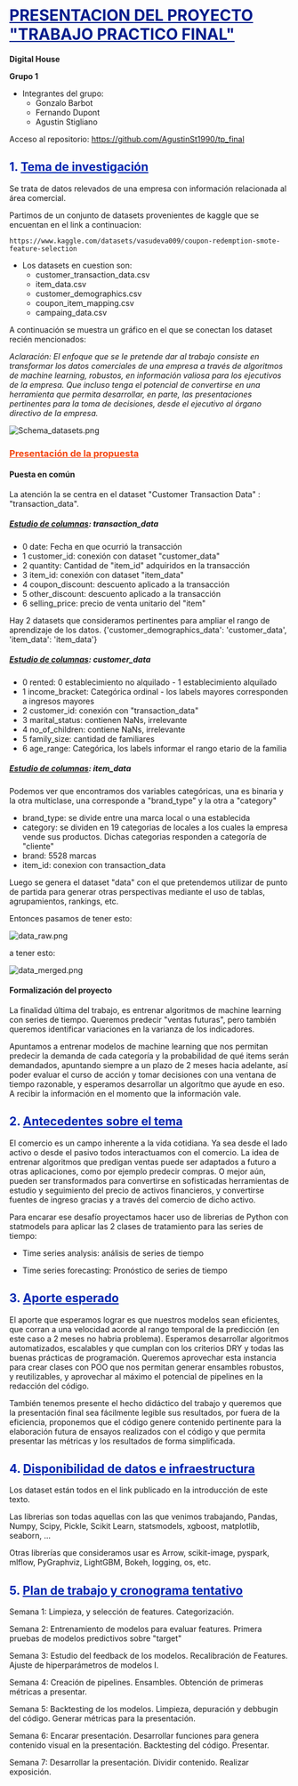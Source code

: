 # <font color = #001d8c><u>PRESENTACION DEL PROYECTO "TRABAJO PRACTICO FINAL"</u></font>

**Digital House**

**Grupo 1**
- Integrantes del grupo:
    - Gonzalo Barbot
    - Fernando Dupont
    - Agustin Stigliano
    
Acceso al repositorio: https://github.com/AgustinSt1990/tp_final    

## <font color = #0024af>1. <u>Tema de investigación</u></font>

Se trata de datos relevados de una empresa con información relacionada al área comercial.

Partimos de un conjunto de datasets provenientes de kaggle que se encuentan en el link a continuacion:
    
`https://www.kaggle.com/datasets/vasudeva009/coupon-redemption-smote-feature-selection`

- Los datasets en cuestion son:
    - customer_transaction_data.csv
    - item_data.csv
    - customer_demographics.csv
    - coupon_item_mapping.csv
    - campaing_data.csv
    
A continuación se muestra un gráfico en el que se conectan los dataset recién mencionados:

_Aclaración: El enfoque que se le pretende dar al trabajo consiste en transformar los datos comerciales de una empresa a través de algoritmos de machine learning, robustos, en información valiosa para los ejecutivos de la empresa. Que incluso tenga el potencial de convertirse en una herramienta que permita desarrollar, en parte, las presentaciones pertinentes para la toma de decisiones, desde el ejecutivo al órgano directivo de la empresa._


![Schema_datasets.png](attachment:0a2edb4c-5431-447f-aa2a-279e6e52c3d1.png)

### <font color = #f44611><u>Presentación de la propuesta</u></font>

#### Puesta en común

La atención la se centra en el dataset "Customer Transaction Data" : "transaction_data".

##### <u>Estudio de columnas</u>: transaction_data

- 0	date: Fecha en que ocurrió la transacción
- 1	customer_id: conexión con dataset "customer_data"
- 2	quantity: Cantidad de "item_id" adquiridos en la transacción
- 3	item_id: conexión con dataset "item_data"
- 4	coupon_discount: descuento aplicado a la transacción
- 5	other_discount: descuento aplicado a la transacción
- 6	selling_price: precio de venta unitario del "item"


Hay 2 datasets que consideramos pertinentes para ampliar el rango de aprendizaje de los datos. {'customer_demographics_data': 'customer_data', 'item_data': 'item_data'}

##### <u>Estudio de columnas</u>: customer_data
- 0	rented: 0 establecimiento no alquilado - 1 establecimiento alquilado
- 1	income_bracket: Categórica ordinal - los labels mayores corresponden a ingresos mayores
- 2	customer_id: conexión con "transaction_data"
- 3	marital_status: contienen NaNs, irrelevante
- 4	no_of_children: contiene NaNs, irrelevante
- 5	family_size: cantidad de familiares
- 6	age_range: Categórica, los labels informar el rango etario de la familia

##### <u>Estudio de columnas</u>: item_data

Podemos ver que encontramos dos variables categóricas, una es binaria y la otra multiclase, una corresponde a "brand_type" y la otra a "category"

- brand_type: se divide entre una marca local o una establecida 
- category: se dividen en 19 categorias de locales a los cuales la empresa vende sus productos. Dichas categorias responden a categoría de "cliente"
- brand: 5528 marcas
- item_id: conexion con transaction_data

Luego se genera el dataset "data" con el que pretendemos utilizar de punto de partida para generar otras perspectivas mediante el uso de tablas, agrupamientos, rankings, etc. 

Entonces pasamos de tener esto:

![data_raw.png](attachment:5a5ce470-6690-4cb8-971d-67a23d912237.png)

a tener esto:

![data_merged.png](attachment:e0bb97f3-bf96-4139-b7d3-9ee6b2418201.png)


#### Formalización del proyecto

La finalidad última del trabajo, es entrenar algoritmos de machine learning con series de tiempo. Queremos predecir "ventas futuras", pero también queremos identificar variaciones en la varianza de los indicadores. 

Apuntamos a entrenar modelos de machine learning que nos permitan predecir la demanda de cada categoría y la probabilidad de qué items serán demandados, apuntando siempre a un plazo de 2 meses hacia adelante, así poder evaluar el curso de acción y tomar decisiones con una ventana de tiempo razonable, y esperamos desarrollar un algorítmo que ayude en eso. A recibir la información en el momento que la información vale.

## <font color = #0024af>2. <u>Antecedentes sobre el tema</u></font>

El comercio es un campo inherente a la vida cotidiana. Ya sea desde el lado activo o desde el pasivo todos interactuamos con el comercio. La idea de entrenar algoritmos que predigan ventas puede ser adaptados a futuro a otras aplicaciones, como por ejemplo predecir compras. O mejor aún, pueden ser transformados para convertirse en sofisticadas herramientas de estudio y seguimiento del precio de activos financieros, y convertirse fuentes de ingreso gracias y a través del comercio de dicho activo.

Para encarar ese desafío proyectamos hacer uso de librerias de Python con statmodels para aplicar las 2 clases de tratamiento para las series de tiempo:

- Time series analysis: análisis de series de tiempo

- Time series forecasting: Pronóstico de series de tiempo


## <font color = #0024af>3. <u>Aporte esperado</u></font>

El aporte que esperamos lograr es que nuestros modelos sean eficientes, que corran a una velocidad acorde al rango temporal de la predicción (en este caso a 2 meses no habria problema). Esperamos desarrollar algoritmos automatizados, escalables y que cumplan con los criterios DRY y todas las buenas prácticas de programación. Queremos aprovechar esta instancia para crear clases con POO que nos permitan generar ensambles robustos, y reutilizables, y aprovechar al máximo el potencial de pipelines en la redacción del código.

También tenemos presente el hecho didáctico del trabajo y queremos que la presentación final sea fácilmente legible sus resultados, por fuera de la eficiencia, proponemos que el código genere contenido pertinente para la elaboración futura de ensayos realizados con el código y que permita presentar las métricas y los resultados de forma simplificada.

## <font color = #0024af>4. <u>Disponibilidad de datos e infraestructura</u></font>

Los dataset están todos en el link publicado en la introducción de este texto.

Las librerias son todas aquellas con las que venimos trabajando, Pandas, Numpy, Scipy, Pickle, Scikit Learn, statsmodels, xgboost, matplotlib, seaborn, ...

Otras librerías que consideramos usar es Arrow, scikit-image, pyspark, mlflow, PyGraphviz, LightGBM, Bokeh, logging, os, etc.

## <font color = #0024af>5. <u>Plan de trabajo y cronograma tentativo</u></font>

Semana 1: Limpieza, y selección de features. Categorización.

Semana 2: Entrenamiento de modelos para evaluar features. Primera pruebas de modelos predictivos sobre "target"

Semana 3: Estudio del feedback de los modelos. Recalibración de Features. Ajuste de hiperparámetros de modelos I.

Semana 4: Creación de pipelines. Ensambles. Obtención de primeras métricas a presentar.

Semana 5: Backtesting de los modelos. Limpieza, depuración y debbugin del código. Generar métricas para la presentación.

Semana 6: Encarar presentación. Desarrollar funciones para genera contenido visual en la presentación. Backtesting del código. Presentar.

Semana 7: Desarrollar la presentación. Dividir contenido. Realizar exposición.
